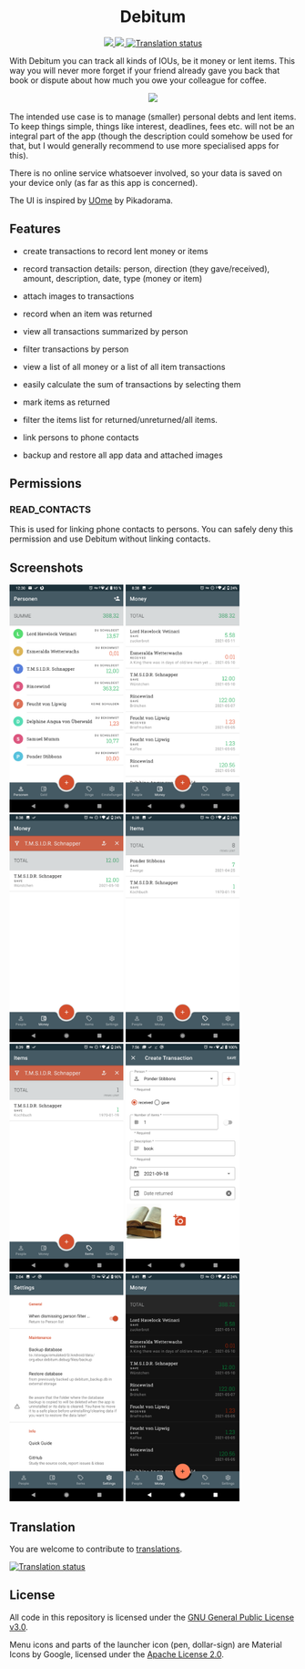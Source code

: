 <h1 align="center">Debitum</h1>
<p align="center">
  <a href="https://f-droid.org/de/packages/org.ebur.debitum/">
    <img src="https://img.shields.io/f-droid/v/org.ebur.debitum.svg" />
  </a>
  <a href="https://github.com/marmo/debitum/releases/latest">
    <img src="https://img.shields.io/github/release/marmo/debitum.svg?logo=github" />
  </a>
  <a href="https://hosted.weblate.org/engage/debitum/">
    <img src="https://hosted.weblate.org/widgets/debitum/-/svg-badge.svg" alt="Translation status" />
  </a>
</p>

With Debitum you can track all kinds of IOUs, be it money or lent items. This way you will never 
more forget if your friend already gave you back that book or dispute about how much you owe your 
colleague for coffee.

<p align="center">
 <a href="https://f-droid.org/de/packages/org.ebur.debitum/">
  <img src="https://fdroid.gitlab.io/artwork/badge/get-it-on.png" height="75" />
 </a>
</p>

The intended use case is to manage (smaller) personal debts and lent items. To keep things simple, 
things like interest, deadlines, fees etc. will not be an integral part of the app (though the description 
could somehow be used for that, but I would generally recommend to use more specialised apps for this).

There is no online service whatsoever involved, so your data is saved on your 
device only (as far as this app is concerned).

The UI is inspired by [UOme](https://play.google.com/store/apps/details?id=cz.kns.uome) by Pikadorama.

## Features
- create transactions to record lent money or items
- record transaction details: person, direction (they gave/received), amount, description, date, type (money or item)
- attach images to transactions
- record when an item was returned

- view all transactions summarized by person
- filter transactions by person
- view a list of all money or a list of all item transactions
- easily calculate the sum of transactions by selecting them
- mark items as returned
- filter the items list for returned/unreturned/all items.
- link persons to phone contacts

- backup and restore all app data and attached images

## Permissions
### READ_CONTACTS
This is used for linking phone contacts to persons. You can safely deny this permission and use Debitum without linking contacts.

## Screenshots
<img alt="People list" src="/fastlane/metadata/android/en-US/images/phoneScreenshots/01_en_light_people.png?raw=true" width="200"/> <img alt="Money" src="/fastlane/metadata/android/en-US/images/phoneScreenshots/02_en_light_money.png?raw=true" width="200"/>
<img alt="Money filtered" src="/fastlane/metadata/android/en-US/images/phoneScreenshots/04_en_light_money_filtered.png?raw=true" width="200"/> <img alt="Items" src="/fastlane/metadata/android/en-US/images/phoneScreenshots/03_en_light_items.png?raw=true" width="200"/> <img alt="Items filtered" src="/fastlane/metadata/android/en-US/images/phoneScreenshots/05_en_light_items_filtered.png?raw=true" width="200"/> <img alt="Create Transaction Dialog" src="/fastlane/metadata/android/en-US/images/phoneScreenshots/06_en_light_createTxn.png?raw=true" width="200"/> <img alt="Settings" src="/fastlane/metadata/android/en-US/images/phoneScreenshots/07_en_light_settings.png?raw=true" width="200"/>
<img alt="Dark mode" src="/fastlane/metadata/android/en-US/images/phoneScreenshots/51_en_night_money.png?raw=true" width="200"/>

## Translation
You are welcome to contribute to [translations](TRANSLATION.md).

<a href="https://hosted.weblate.org/engage/debitum/">
<img src="https://hosted.weblate.org/widgets/debitum/-/287x66-grey.png" alt="Translation status" />
</a>

## License
All code in this repository is licensed under the [GNU General Public License v3.0](LICENSE).

Menu icons and parts of the launcher icon (pen, dollar-sign) are Material Icons by Google, licensed 
under the [Apache License 2.0](https://www.apache.org/licenses/LICENSE-2.0.html).
